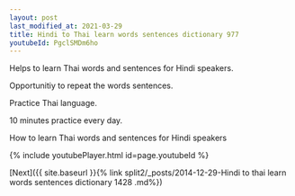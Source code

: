 ```yaml
---
layout: post
last_modified_at: 2021-03-29
title: Hindi to Thai learn words sentences dictionary 977 
youtubeId: PgclSMDm6ho
---
```

 
 
Helps to learn Thai words and sentences for Hindi speakers.

Opportunitiy to repeat the words sentences. 

Practice Thai language. 
 
10 minutes practice every day. 
 
How to learn Thai words and sentences for Hindi speakers 
 
{% include youtubePlayer.html id=page.youtubeId %}
 
 
[Next]({{ site.baseurl }}{% link  split2/_posts/2014-12-29-Hindi to thai learn words sentences dictionary 1428 .md%})
 
